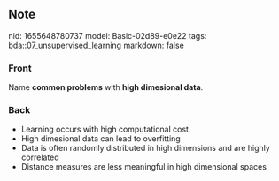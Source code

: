 ## Note
nid: 1655648780737
model: Basic-02d89-e0e22
tags: bda::07_unsupervised_learning
markdown: false

### Front
Name <b>common problems</b> with <b>high dimesional data</b>.

### Back
<ul>
  <li>Learning occurs with high computational cost
  <li>High dimesional data can lead to overfitting
  <li>Data is often randomly distributed in high dimensions and are
  highly correlated
  <li>Distance measures are less meaningful in high dimensional
  spaces
</ul>
